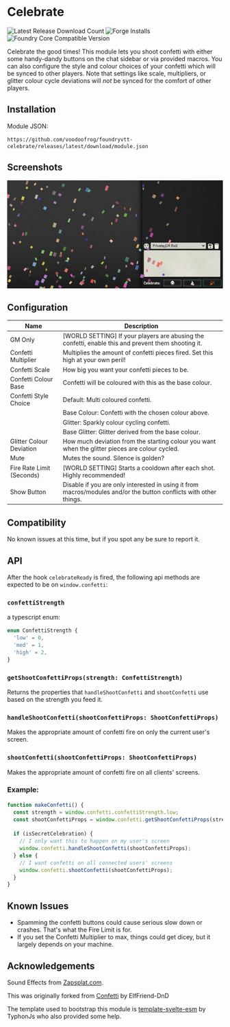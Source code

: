 # Celebrate

![Latest Release Download Count](https://img.shields.io/badge/dynamic/json?label=Downloads@latest&query=assets%5B1%5D.download_count&url=https%3A%2F%2Fapi.github.com%2Frepos%2Fvoodoofrog%2Ffoundryvtt-celebrate%2Freleases%2Flatest)
![Forge Installs](https://img.shields.io/badge/dynamic/json?label=Forge%20Installs&query=package.installs&suffix=%25&url=https%3A%2F%2Fforge-vtt.com%2Fapi%2Fbazaar%2Fpackage%2Fcelebrate&colorB=4aa94a)
![Foundry Core Compatible Version](https://img.shields.io/badge/dynamic/json.svg?url=https%3A%2F%2Fraw.githubusercontent.com%2Fvoodoofrog%2Ffoundryvtt-celebrate%2Fmain%2Fpublic%2Fmodule.json&label=Foundry%20Version&query=$.compatibility.minimum&colorB=orange)

Celebrate the good times! This module lets you shoot confetti with either some handy-dandy buttons on the chat sidebar or via provided macros. You can also configure the style and colour choices of your confetti which will be synced to other players. Note that settings like scale, multipliers, or glitter colour cycle deviations will _not_ be synced for the comfort of other players.

## Installation

Module JSON:

```
https://github.com/voodoofrog/foundryvtt-celebrate/releases/latest/download/module.json
```

## Screenshots

![Demonstration of the Confetti.](screenshot.png)

## Configuration

| **Name**                  | Description                                                                                                       |
| ------------------------- | ----------------------------------------------------------------------------------------------------------------- |
| GM Only                   | [WORLD SETTING] If your players are abusing the confetti, enable this and prevent them shooting it.               |
| Confetti Multiplier       | Multiplies the amount of confetti pieces fired. Set this high at your own peril!                                  |
| Confetti Scale            | How big you want your confetti pieces to be.                                                                      |
| Confetti Colour Base      | Confetti will be coloured with this as the base colour.                                                           |
| Confetti Style Choice     | Default: Multi coloured confetti.                                                                                 |
|                           | Base Colour: Confetti with the chosen colour above.                                                               |
|                           | Glitter: Sparkly colour cycling confetti.                                                                         |
|                           | Base Glitter: Glitter derived from the base colour.                                                               |
| Glitter Colour Deviation  | How much deviation from the starting colour you want when the glitter pieces are colour cycled.                   |
| Mute                      | Mutes the sound. Silence is golden?                                                                               |
| Fire Rate Limit (Seconds) | [WORLD SETTING] Starts a cooldown after each shot. Highly recommended!                                            |
| Show Button               | Disable if you are only interested in using it from macros/modules and/or the button conflicts with other things. |

## Compatibility

No known issues at this time, but if you spot any be sure to report it.

## API

After the hook `celebrateReady` is fired, the following api methods are expected to be on `window.confetti`:

### `confettiStrength`

a typescript enum:

```ts
enum ConfettiStrength {
  'low' = 0,
  'med' = 1,
  'high' = 2,
}
```

### `getShootConfettiProps(strength: ConfettiStrength)`

Returns the properties that `handleShootConfetti` and `shootConfetti` use based on the strength you feed it.

### `handleShootConfetti(shootConfettiProps: ShootConfettiProps)`

Makes the appropriate amount of confetti fire on only the current user's screen.

### `shootConfetti(shootConfettiProps: ShootConfettiProps)`

Makes the appropriate amount of confetti fire on all clients' screens.

### Example:

```ts
function makeConfetti() {
  const strength = window.confetti.confettiStrength.low;
  const shootConfettiProps = window.confetti.getShootConfettiProps(strength);

  if (isSecretCelebration) {
    // I only want this to happen on my user's screen
    window.confetti.handleShootConfetti(shootConfettiProps);
  } else {
    // I want confetti on all connected users' screens
    window.confetti.shootConfetti(shootConfettiProps);
  }
}
```

## Known Issues

- Spamming the confetti buttons could cause serious slow down or crashes. That's what the Fire Limit is for.
- If you set the Confetti Multiplier to max, things could get dicey, but it largely depends on your machine.

## Acknowledgements

Sound Effects from [Zapsplat.com](https://www.zapsplat.com/).

This was originally forked from [Confetti](https://github.com/ElfFriend-DnD/foundryvtt-confetti) by ElfFriend-DnD

The template used to bootstrap this module is [template-svelte-esm](https://github.com/typhonjs-fvtt-demo/template-svelte-esm) by TyphonJs who also provided some help.
